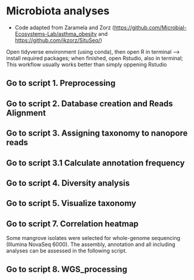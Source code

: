 # Microbiota analyses 
- Code adapted from Zaramela and Zorz (https://github.com/Microbial-Ecosystems-Lab/asthma_obesity and https://github.com/jkzorz/SituSeq/)

Open tidyverse environment (using conda), then open R in terminal --> install required packages; when finished, open Rstudio, also in terminal; This workflow usually works better than simply oppening Rstudio 

## Go to script 1. Preprocessing 

## Go to script 2. Database creation and Reads Alignment

## Go to script 3. Assigning taxonomy to nanopore reads
## Go to script 3.1 Calculate annotation frequency  

## Go to script 4. Diversity analysis

## Go to script 5. Visualize taxonomy 

## Go to script 7. Correlation heatmap 

Some mangrove isolates were selected for whole-genome sequencing (Illumina NovaSeq 6000). The assembly, annotation and all including analyses can be assessed in the following script.

## Go to script 8. WGS_processing
